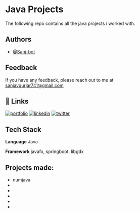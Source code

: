 # Java Projects


The following repo contains all the java projects i worked with.
## Authors

- [@Sanj-bot](https://www.github.com/Sanj-bot)


## Feedback

If you have any feedback, please reach out to me at sanjaygurjar741@gmail.com


## 🔗 Links
[![portfolio](https://img.shields.io/badge/my_portfolio-000?style=for-the-badge&logo=ko-fi&logoColor=white)](https://sanj-bot.github.io/jojo/)
[![linkedin](https://img.shields.io/badge/linkedin-0A66C2?style=for-the-badge&logo=linkedin&logoColor=white)](https://www.linkedin.com/in/sanjay-singh-gurjar-518241297/)
[![twitter](https://img.shields.io/badge/twitter-1DA1F2?style=for-the-badge&logo=twitter&logoColor=white)](https://x.com/MimoSMindIsmall)


## Tech Stack

**Language** Java

**Framework** javafx, springboot, libgdx




## Projects made:

* numjava
*
*
*
*
*



